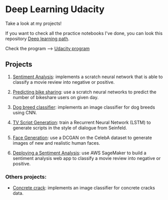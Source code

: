 # Deep Learning Udacity

Take a look at my projects!

If you want to check all the practice notebooks I've done, you can look this repository [Deep learning path](https://github.com/HannaLAguilar/Deep_Learning_path).

Check the program --> [Udacity program](https://www.udacity.com/course/deep-learning-nanodegree--nd101)

## Projects

1. [Sentiment Analysis](https://github.com/HannaLAguilar/Sentiment_analysis): implements a scratch neural network that is able to classify a movie review into negative or positive.

2. [Predicting bike sharing](https://github.com/HannaLAguilar/Predicting_bike_sharing): use a scratch neural networks to predict the number of bikeshare users on given day.

3. [Dog breed classifier](https://github.com/HannaLAguilar/Dog-_Identification_CNN): implements an image classifier for dog breeds using CNN. 

4. [TV Script Generation](https://github.com/HannaLAguilar/TV_Script_RNN): train a Recurrent Neural Network (LSTM) to generate scripts in the style of dialogue from Seinfeld.

5. [Face Generation](https://github.com/HannaLAguilar/Face_generation): use a DCGAN on the CelebA dataset to generate images of new and realistic human faces.

5. [Deploying a Sentiment Analysis](https://github.com/HannaLAguilar/Sentiment_analysis_Web): use AWS SageMaker to build a sentiment analysis web app to classify a movie review into negative or positive.

### Others projects:

* [Concrete crack](https://github.com/HannaLAguilar/Concrete_Crack_Classification): implements an image classifier for concrete cracks data.

